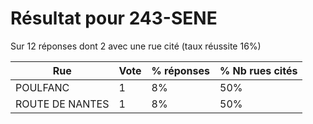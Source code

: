 # Résultat pour 243-SENE

Sur 12 réponses dont 2 avec une rue cité (taux réussite 16%)

| Rue | Vote | % réponses | % Nb rues cités|
|-----|------|------------|----------------|
| POULFANC | 1 | 8% | 50%|
| ROUTE DE NANTES | 1 | 8% | 50%|
